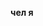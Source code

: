 **чел я**

<!---
neoneover/neoneover is a ✨ special ✨ repository because its `README.md` (this file) appears on your GitHub profile.
You can click the Preview link to take a look at your changes.
--->
